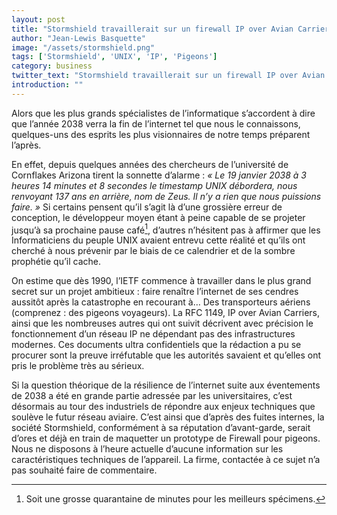```yaml
---
layout: post
title: "Stormshield travaillerait sur un firewall IP over Avian Carriers"
author: "Jean-Lewis Basquette"
image: "/assets/stormshield.png"
tags: ['Stormshield', 'UNIX', 'IP', 'Pigeons']
category: business
twitter_text: "Stormshield travaillerait sur un firewall IP over Avian Carriers"
introduction: ""
---
```


Alors que les plus grands spécialistes de l’informatique s’accordent 
à dire que l’année 2038 verra la fin de l’internet tel que nous 
le connaissons, quelques-uns des esprits les plus visionnaires 
de notre temps préparent l’après.

En effet, depuis quelques années des chercheurs de l’université de Cornflakes
Arizona tirent la sonnette d’alarme : 
*« Le 19 janvier 2038 à 3 heures 14 minutes et 8 secondes le timestamp UNIX 
débordera, nous renvoyant 137 ans en arrière, nom de Zeus. 
Il n’y a rien que nous puissions faire. »*
Si certains pensent qu’il s’agit là d’une grossière erreur de conception, 
le développeur moyen étant à peine capable de se projeter jusqu’à sa prochaine
pause café[^1], d’autres n’hésitent pas à affirmer que les Informaticiens du 
peuple UNIX avaient entrevu cette réalité et qu’ils ont cherché à nous prévenir
par le biais de ce calendrier et de la sombre prophétie qu’il cache.

On estime que dès 1990, l’IETF commence à travailler dans le plus grand secret
sur un projet ambitieux : faire renaître l’internet de ses cendres aussitôt
après la catastrophe en recourant à… Des transporteurs aériens 
(comprenez : des pigeons voyageurs). La RFC 1149, IP over Avian Carriers, 
ainsi que les nombreuses autres qui ont suivit décrivent avec précision le 
fonctionnement d’un réseau IP ne dépendant pas des infrastructures modernes.
Ces documents ultra confidentiels que la rédaction a pu se procurer sont la 
preuve irréfutable que les autorités savaient et qu’elles ont pris le problème
très au sérieux.

Si la question théorique de la résilience de l’internet suite aux éventements
de 2038 a été en grande partie adressée par les universitaires, c’est désormais
au tour des industriels de répondre aux enjeux techniques que soulève le futur
réseau aviaire. C’est ainsi que d’après des fuites internes, la société 
Stormshield, conformément à sa réputation d’avant-garde, serait d’ores et déjà
en train de maquetter un prototype de Firewall pour pigeons. Nous ne disposons
à l’heure actuelle d’aucune information sur les caractéristiques techniques de
l’appareil. La firme, contactée à ce sujet n’a pas souhaité faire de 
commentaire.

[^1]: Soit une grosse quarantaine de minutes pour les meilleurs spécimens.
